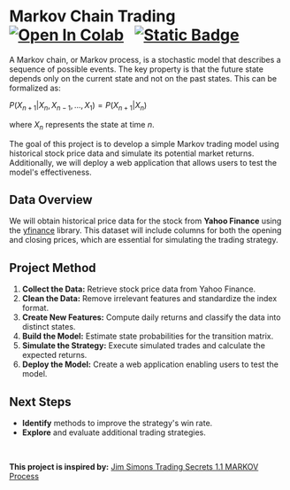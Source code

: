 # Markov Chain Trading &nbsp; [![Open In Colab](https://colab.research.google.com/assets/colab-badge.svg)](https://colab.research.google.com/github/ianjure/markov-chain-trading/blob/main/Markov_Chain_Notebook.ipynb) &nbsp; [![Static Badge](https://img.shields.io/badge/Visit%20Website-red?style=flat&logo=streamlit&logoSize=auto&labelColor=%23ffffff&color=%23ff4b4c)](https://tradestrats.streamlit.app/)

A Markov chain, or Markov process, is a stochastic model that describes a sequence of possible events.
The key property is that the future state depends only on the current state and not on the past states. This can be formalized as:

$P(X_{n+1}|X_n,X_{n-1},...,X_1) = P(X_{n+1}|X_n)$

where $X_n$ represents the state at time $n$.

The goal of this project is to develop a simple Markov trading model using historical stock price data and simulate its potential market returns. Additionally, we will deploy a web application that allows users to test the model's effectiveness.

## Data Overview
We will obtain historical price data for the stock from **Yahoo Finance** using the [yfinance](https://pypi.org/project/yfinance/) library. This dataset will include columns for both the opening and closing prices, which are essential for simulating the trading strategy.

## Project Method
1. **Collect the Data:** Retrieve stock price data from Yahoo Finance.
2. **Clean the Data:** Remove irrelevant features and standardize the index format.
3. **Create New Features:** Compute daily returns and classify the data into distinct states.
4. **Build the Model:** Estimate state probabilities for the transition matrix.
5. **Simulate the Strategy:** Execute simulated trades and calculate the expected returns.
6. **Deploy the Model:** Create a web application enabling users to test the model.

## Next Steps
* **Identify** methods to improve the strategy's win rate.
* **Explore** and evaluate additional trading strategies.

<br>

**This project is inspired by:** [Jim Simons Trading Secrets 1.1 MARKOV Process](https://youtu.be/gA0egjZcRB0?si=fLeK8eZRyByx-TnU)
